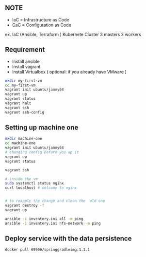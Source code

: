 ## NOTE 


- IaC = Infrastructure as Code
- CaC = Configuration as Code 


ex. IaC (Ansible, Terraform )
Kubernete Cluster 
3 masters 
2 workers 



## Requirement 

- Install ansible
- Install vagrant 
- Install Virtualbox ( optional: if you already have VMware )


```bash 
mkdir my-first-vm
cd my-first-vm 
vagrant init ubuntu/jammy64
vagrant up 
vagrant status 
vagrant halt 
vagrant ssh 
vagrant ssh-config

```

## Setting up machine one 
```bash 
mkdir machine-one 
cd machine-one 
vagrant init ubuntu/jammy64
# changing config before you up it 
vagrant up 
vagrant status 

vagrant ssh 

# inside the vm 
sudo systemctl status nginx 
curl localhost # welcome to nginx 


# to reapply the change and clean the  old one 
vagrant destroy -f 
vagrant up 

ansible -i inventory.ini all -m ping
ansible -i inventory.ini nfs-network -m ping 
```




## Deploy service with the data persistence 
```bash
docker pull 69966/springgradleimg:1.1.1
```